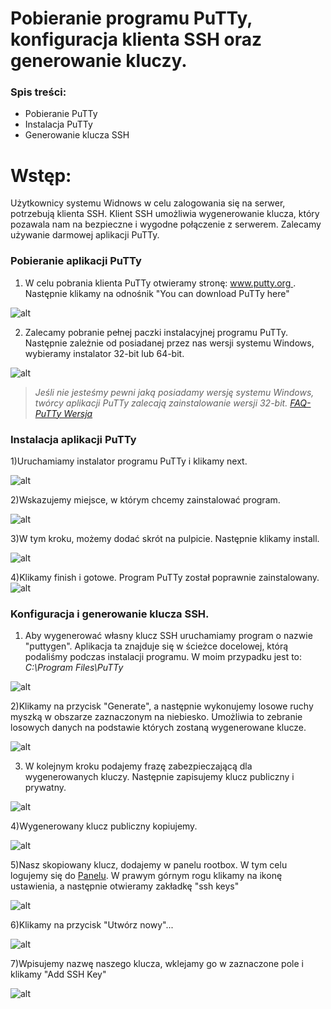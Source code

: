 # Pobieranie programu PuTTy, konfiguracja klienta SSH oraz generowanie kluczy.

### Spis treści:

  - Pobieranie PuTTy
  - Instalacja PuTTy
  - Generowanie klucza SSH
  

# Wstęp:
Użytkownicy systemu Widnows w celu zalogowania się na serwer, potrzebują klienta SSH. Klient SSH umożliwia wygenerowanie klucza, który pozawala nam na bezpieczne i wygodne połączenie z serwerem. Zalecamy używanie darmowej aplikacji PuTTy.

### Pobieranie aplikacji PuTTy

1) W celu pobrania klienta PuTTy otwieramy stronę: [www.putty.org ](http://www.putty.org/). Następnie klikamy na odnośnik "You can download PuTTy here"
 
 ![alt](https://github.com/icin1234/PuTTy/blob/master/putty3.PNG?raw=true)

2) Zalecamy pobranie pełnej paczki instalacyjnej programu PuTTy. 
Następnie zależnie od posiadanej przez nas wersji systemu Windows, wybieramy instalator 32-bit lub 64-bit.

![alt](https://github.com/icin1234/PuTTy/blob/master/putyy4.PNG?raw=true)

> *Jeśli nie jesteśmy pewni jaką posiadamy wersję systemu Windows, twórcy aplikacji PuTTy zalecają zainstalowanie wersji 32-bit.
> [FAQ-PuTTy Wersja](https://www.chiark.greenend.org.uk/~sgtatham/putty/faq.html#faq-32bit-64bit)*

### Instalacja aplikacji PuTTy
1)Uruchamiamy instalator programu PuTTy i klikamy next.

![alt](https://github.com/icin1234/PuTTy/blob/master/next1.PNG?raw=true)

2)Wskazujemy miejsce, w którym chcemy zainstalować program.

![alt](https://github.com/icin1234/PuTTy/blob/master/sciezka.PNG?raw=true)

3)W tym kroku, możemy dodać skrót na pulpicie. Następnie klikamy install.

![alt](https://github.com/icin1234/PuTTy/blob/master/install.PNG?raw=true)

4)Klikamy finish i gotowe. Program PuTTy został poprawnie zainstalowany.
![alt](https://github.com/icin1234/PuTTy/blob/master/finish.PNG?raw=true)


### Konfiguracja i generowanie klucza SSH.

1) Aby wygenerować własny klucz SSH uruchamiamy program o nazwie "puttygen". Aplikacja ta znajduje się w ścieżce docelowej, którą podaliśmy podczas instalacji programu. W moim przypadku jest to: *C:\Program Files\PuTTy*

![alt](https://github.com/icin1234/PuTTy/blob/master/puttygen.PNG?raw=true)

2)Klikamy na przycisk "Generate", a następnie wykonujemy losowe ruchy myszką w obszarze zaznaczonym na niebiesko. Umożliwia to  zebranie losowych danych na podstawie których zostaną wygenerowane klucze.

![alt](https://github.com/icin1234/PuTTy/blob/master/gen.PNG?raw=true)

3) W kolejnym kroku podajemy frazę zabezpieczającą dla wygenerowanych kluczy. Następnie zapisujemy klucz publiczny i prywatny.

![alt](https://github.com/icin1234/PuTTy/blob/master/key.PNG?raw=true)

4)Wygenerowany klucz publiczny kopiujemy.

![alt](https://github.com/icin1234/PuTTy/blob/master/key2.PNG?raw=true)

5)Nasz skopiowany klucz, dodajemy w panelu rootbox. 
W tym celu logujemy się do [Panelu](https://panel.rootbox.com/login). W prawym górnym rogu klikamy na ikonę ustawienia, a następnie otwieramy zakładkę "ssh keys"

![alt](https://github.com/icin1234/PuTTy/blob/master/sshdod.PNG?raw=true)

6)Klikamy na przycisk "Utwórz nowy"...

![alt](https://github.com/icin1234/PuTTy/blob/master/addkey2.PNG?raw=true)

7)Wpisujemy nazwę naszego klucza, wklejamy go w zaznaczone pole i klikamy "Add SSH Key"

![alt](https://github.com/icin1234/PuTTy/blob/master/addkey3.PNG?raw=true)
